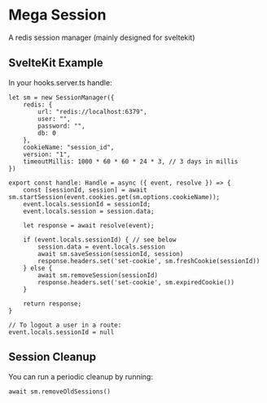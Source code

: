 # Mega Session

A redis session manager (mainly designed for sveltekit)

## SvelteKit Example
In your hooks.server.ts handle:
```
let sm = new SessionManager({
    redis: {
        url: "redis://localhost:6379",
        user: "",
        password: "",
        db: 0
    },
    cookieName: "session_id",
    version: "1",
    timeoutMillis: 1000 * 60 * 60 * 24 * 3, // 3 days in millis
})

export const handle: Handle = async ({ event, resolve }) => {
    const [sessionId, session] = await sm.startSession(event.cookies.get(sm.options.cookieName));
    event.locals.sessionId = sessionId;
    event.locals.session = session.data;

    let response = await resolve(event);

    if (event.locals.sessionId) { // see below
        session.data = event.locals.session
        await sm.saveSession(sessionId, session)
        response.headers.set('set-cookie', sm.freshCookie(sessionId))
    } else {
        await sm.removeSession(sessionId)
        response.headers.set('set-cookie', sm.expiredCookie())
    }

    return response;
}

// To logout a user in a route:
event.locals.sessionId = null
```

## Session Cleanup
You can run a periodic cleanup by running:
```
await sm.removeOldSessions()
```
